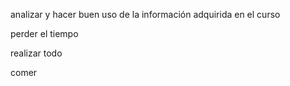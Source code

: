 analizar y hacer buen uso de la información adquirida en el curso



perder el tiempo



realizar todo



comer
 
